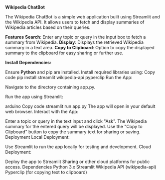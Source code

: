 **Wikipedia ChatBot**

The Wikipedia ChatBot is a simple web application built using Streamlit and the Wikipedia API. It allows users to fetch and display summaries of Wikipedia articles based on their queries.

**Features**
**Search**: Enter any topic or query in the input box to fetch a summary from Wikipedia.
**Display**: Displays the retrieved Wikipedia summary in a text area.
**Copy to Clipboard**: Option to copy the displayed summary to the clipboard for easy sharing or further use.


**Install Dependencies:**

Ensure **Python** and pip are installed.
Install required libraries using:
Copy code
pip install streamlit wikipedia-api pyperclip
Run the App:

Navigate to the directory containing app.py.

Run the app using Streamlit:

arduino
Copy code
streamlit run app.py
The app will open in your default web browser.
Interact with the App:

Enter a topic or query in the text input and click "Ask".
The Wikipedia summary for the entered query will be displayed.
Use the "Copy to Clipboard" button to copy the summary text for sharing or saving.
Deployment
Local Deployment:

Use Streamlit to run the app locally for testing and development.
Cloud Deployment:

Deploy the app to Streamlit Sharing or other cloud platforms for public access.
Dependencies
Python 3.x
Streamlit
Wikipedia API (wikipedia-api)
Pyperclip (for copying text to clipboard)
